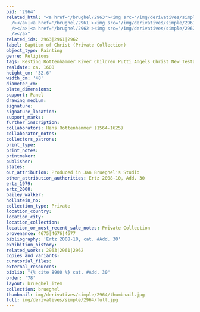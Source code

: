 ```yaml
---
pid: '2964'
related_html: "<a href='/brughel/2963'><img src='/img/derivatives/simple/2963/thumbnail.jpg'
  /></a>|<a href='/brughel/2961'><img src='/img/derivatives/simple/2961/thumbnail.jpg'
  /></a>|<a href='/brughel/2962'><img src='/img/derivatives/simple/2962/thumbnail.jpg'
  /></a>"
related_ids: 2963|2961|2962
label: Baptism of Christ (Private Collection)
object_type: Painting
genre: Religious
tags: Resting Rottenhammer River Children Putti Angels Christ New_Testament
realdate: ca. 1608
height_cm: '32.6'
width_cm: '48'
diameter_cm: 
plate_dimensions: 
support: Panel
drawing_medium: 
signature: 
signature_location: 
support_marks: 
further_inscription: 
collaborators: Hans Rottenhammer (1564-1625)
collaborator_notes: 
collectors_patrons: 
print_type: 
print_notes: 
printmaker: 
publisher: 
states: 
our_attribution: Produced in Jan Brueghel's Studio
other_attribution_authorities: Ertz 2008-10, Add. 30
ertz_1979: 
ertz_2008: 
bailey_walker: 
hollstein_no: 
collection_type: Private
location_country: 
location_city: 
location_collection: 
location_or_most_recent_sale_notes: Private Collection
provenance: 4675|4676|4677
bibliography: 'Ertz 2008-10, cat. #Add. 30'
exhibition_history: 
related_works: 2963|2961|2962
copies_and_variants: 
curatorial_files: 
external_resources: 
biblio: "{% cite 8900 %} cat. #Add. 30"
order: '78'
layout: brueghel_item
collection: brueghel
thumbnail: img/derivatives/simple/2964/thumbnail.jpg
full: img/derivatives/simple/2964/full.jpg
---
```

